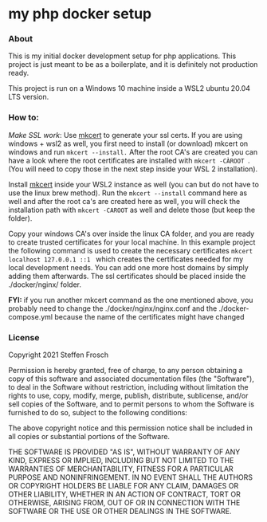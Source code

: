 # my php docker setup

### About
This is my initial docker development setup for php applications. 
This project is just meant to be as a boilerplate, and it is definitely not
production ready.

This project is run on a Windows 10 machine inside a WSL2 ubuntu 20.04 LTS 
version. 

### How to: 
_Make SSL work_: 
Use [mkcert](https://github.com/FiloSottile/mkcert) to generate your ssl certs. 
If you are using windows + wsl2 as well, you first need to install (or download) 
mkcert on windows and run ```mkcert --install.``` After the root CA's are created you 
can have a look where  the root certificates are installed with ```mkcert -CÀROOT ```. 
(You will need to copy those in the next step inside your WSL 2 installation). 

Install  [mkcert](https://github.com/FiloSottile/mkcert) inside your WSL2 instance 
as well (you can but do not have to use the linux brew method). 
Run the ```mkcert --install``` command here as well and after the root ca's 
are created here as well, you will check the installation path 
with ```mkcert -CAROOT``` as well and delete those (but keep the folder). 

Copy your windows CA's over inside the linux CA folder, and you are ready to 
create trusted certificates for your local machine. In this example project 
the following command is used to create the necessary certificates 
```mkcert localhost 127.0.0.1 ::1 ``` which creates the certificates needed for my 
local development needs. You can add one more host domains by simply adding them 
afterwards. The ssl certificates should be placed inside the ./docker/nginx/ folder. 

__FYI:__ if you run another mkcert command as the one mentioned above, you probably
need to change the ./docker/nginx/nginx.conf and the ./docker-compose.yml because the
name of the certificates might have changed


### License

Copyright 2021 Steffen Frosch

Permission is hereby granted, free of charge, to any person obtaining a copy of this software and associated documentation files (the "Software"), to deal in the Software without restriction, including without limitation the rights to use, copy, modify, merge, publish, distribute, sublicense, and/or sell copies of the Software, and to permit persons to whom the Software is furnished to do so, subject to the following conditions:

The above copyright notice and this permission notice shall be included in all copies or substantial portions of the Software.

THE SOFTWARE IS PROVIDED "AS IS", WITHOUT WARRANTY OF ANY KIND, EXPRESS OR IMPLIED, INCLUDING BUT NOT LIMITED TO THE WARRANTIES OF MERCHANTABILITY, FITNESS FOR A PARTICULAR PURPOSE AND NONINFRINGEMENT. IN NO EVENT SHALL THE AUTHORS OR COPYRIGHT HOLDERS BE LIABLE FOR ANY CLAIM, DAMAGES OR OTHER LIABILITY, WHETHER IN AN ACTION OF CONTRACT, TORT OR OTHERWISE, ARISING FROM, OUT OF OR IN CONNECTION WITH THE SOFTWARE OR THE USE OR OTHER DEALINGS IN THE SOFTWARE.